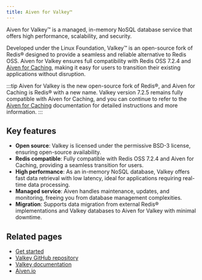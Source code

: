 ```yaml
---
title: Aiven for Valkey™
---
```


Aiven for Valkey™ is a managed, in-memory NoSQL database service that offers high performance, scalability, and security.

Developed under the Linux Foundation, Valkey™ is an open-source fork of Redis® designed
to provide a seamless and reliable alternative to Redis OSS.  Aiven for Valkey
ensures full compatibility with Redis OSS 7.2.4 and [Aiven for Caching](/docs/products/caching),
making it easy for users to transition their existing applications without disruption.

:::tip
Aiven for Valkey is the new open-source fork of Redis®, and Aiven for Caching is Redis®
with a new name. Valkey version 7.2.5 remains fully compatible with Aiven for Caching,
and you can continue to refer to the [Aiven for Caching](/docs/products/caching)
documentation for detailed instructions and more information.
:::

## Key features

- **Open source**: Valkey is licensed under the permissive BSD-3 license,
  ensuring open-source availability.
- **Redis compatible**: Fully compatible with Redis OSS 7.2.4 and
  Aiven for Caching, providing a seamless transition for users.
- **High performance**: As an in-memory NoSQL database, Valkey offers fast data
  retrieval with low latency, ideal for applications requiring real-time data processing.
- **Managed service**: Aiven handles maintenance, updates, and monitoring,
  freeing you from database management complexities.
- **Migration**: Supports data migration from external Redis® implementations and Valkey
  databases to Aiven for Valkey with minimal downtime.

## Related pages

- [Get started](/docs/products/valkey/get-started)
- [Valkey GitHub repository](https://github.com/valkey-io/valkey)
- [Valkey documentation](https://valkey.io/docs/)
- [Aiven.io](https://aiven.io/valkey)

